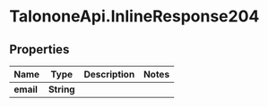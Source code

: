 # TalononeApi.InlineResponse204

## Properties
Name | Type | Description | Notes
------------ | ------------- | ------------- | -------------
**email** | **String** |  | 


